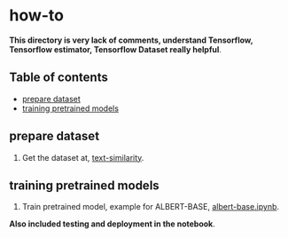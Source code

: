 # how-to

**This directory is very lack of comments, understand Tensorflow, Tensorflow estimator, Tensorflow Dataset really helpful**.

## Table of contents
  * [prepare dataset](#prepare-dataset)
  * [training pretrained models](#training-pretrained-models)

## prepare dataset

1. Get the dataset at, [text-similarity](https://github.com/huseinzol05/Malay-Dataset/tree/master/text-similarity).

## training pretrained models

1. Train pretrained model, example for ALBERT-BASE, [albert-base.ipynb](albert-base.ipynb).

**Also included testing and deployment in the notebook**.